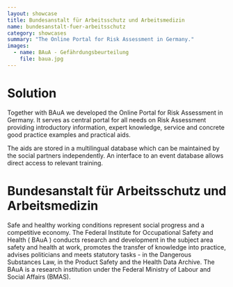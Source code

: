 ```yaml
---
layout: showcase
title: Bundesanstalt für Arbeitsschutz und Arbeitsmedizin
name: bundesanstalt-fuer-arbeitsschutz
category: showcases
summary: "The Online Portal for Risk Assessment in Germany."
images:
  - name: BAuA - Gefährdungsbeurteilung
    file: baua.jpg
---
```


# Solution

Together with BAuA we developed the Online Portal for Risk Assessment in Germany. It serves as central portal for all needs on Risk Assessment providing introductory information, expert knowledge, service and concrete good practice examples and practical aids.

The aids are stored in a multilingual database which can be maintained by the social partners independently. An interface to an event database allows direct access to relevant training.


# Bundesanstalt für Arbeitsschutz und Arbeitsmedizin

Safe and healthy working conditions represent social progress and a competitive economy. The Federal Institute for Occupational Safety and Health ( BAuA ) conducts research and development in the subject area safety and health at work, promotes the transfer of knowledge into practice, advises politicians and meets statutory tasks - in the Dangerous Substances Law, in the Product Safety and the Health Data Archive. The BAuA is a research institution under the Federal Ministry of Labour and Social Affairs (BMAS).
